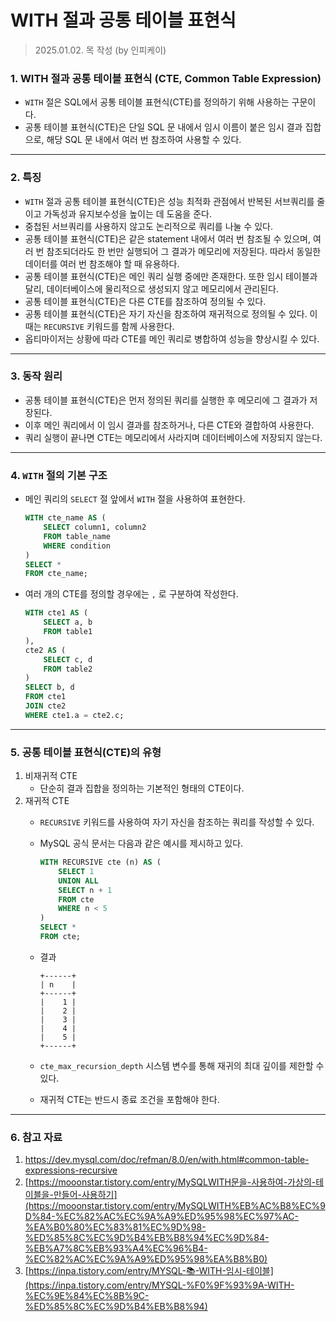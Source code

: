# WITH 절과 공통 테이블 표현식

> 2025.01.02. 목 작성 (by 인피케이)

### 1. WITH 절과 공통 테이블 표현식 (CTE, Common Table Expression)

- `WITH` 절은 SQL에서 공통 테이블 표현식(CTE)를 정의하기 위해 사용하는 구문이다.
- 공통 테이블 표현식(CTE)은 단일 SQL 문 내에서 임시 이름이 붙은 임시 결과 집합으로, 해당 SQL 문 내에서 여러 번 참조하여 사용할 수 있다.

---

### 2. 특징

- `WITH` 절과 공통 테이블 표현식(CTE)은 성능 최적화 관점에서 반복된 서브쿼리를 줄이고 가독성과 유지보수성을 높이는 데 도움을 준다.
- 중첩된 서브쿼리를 사용하지 않고도 논리적으로 쿼리를 나눌 수 있다.
- 공통 테이블 표현식(CTE)은 같은 statement 내에서 여러 번 참조될 수 있으며, 여러 번 참조되더라도 한 번만 실행되어 그 결과가 메모리에 저장된다. 따라서 동일한 데이터를 여러 번 참조해야 할 때 유용하다.
- 공통 테이블 표현식(CTE)은 메인 쿼리 실행 중에만 존재한다. 또한 임시 테이블과 달리, 데이터베이스에 물리적으로 생성되지 않고 메모리에서 관리된다.
- 공통 테이블 표현식(CTE)은 다른 CTE를 참조하여 정의될 수 있다.
- 공통 테이블 표현식(CTE)은 자기 자신을 참조하여 재귀적으로 정의될 수 있다. 이때는 `RECURSIVE` 키워드를 함께 사용한다.
- 옵티마이저는 상황에 따라 CTE를 메인 쿼리로 병합하여 성능을 향상시킬 수 있다.

---

### 3. 동작 원리

- 공통 테이블 표현식(CTE)은 먼저 정의된 쿼리를 실행한 후 메모리에 그 결과가 저장된다.
- 이후 메인 쿼리에서 이 임시 결과를 참조하거나, 다른 CTE와 결합하여 사용한다.
- 쿼리 실행이 끝나면 CTE는 메모리에서 사라지며 데이터베이스에 저장되지 않는다.

---

### 4. `WITH` 절의 기본 구조

- 메인 쿼리의 `SELECT` 절 앞에서 `WITH` 절을 사용하여 표현한다.

    ```sql
    WITH cte_name AS (
        SELECT column1, column2
        FROM table_name
        WHERE condition
    )
    SELECT *
    FROM cte_name;
    ```

- 여러 개의 CTE를 정의할 경우에는 `,` 로 구분하여 작성한다.

    ```sql
    WITH cte1 AS (
        SELECT a, b
        FROM table1
    ),
    cte2 AS (
        SELECT c, d
        FROM table2
    )
    SELECT b, d
    FROM cte1
    JOIN cte2
    WHERE cte1.a = cte2.c;
    ```

---

### 5. 공통 테이블 표현식(CTE)의 유형

1. 비재귀적 CTE
    - 단순히 결과 집합을 정의하는 기본적인 형태의 CTE이다.
2. 재귀적 CTE
    - `RECURSIVE` 키워드를 사용하여 자기 자신을 참조하는 쿼리를 작성할 수 있다.
    - MySQL 공식 문서는 다음과 같은 예시를 제시하고 있다.

        ```sql
        WITH RECURSIVE cte (n) AS (
            SELECT 1
            UNION ALL
            SELECT n + 1
            FROM cte
            WHERE n < 5
        )
        SELECT *
        FROM cte;
        ```

    - 결과

        ```
        +------+
        | n    |
        +------+
        |    1 |
        |    2 |
        |    3 |
        |    4 |
        |    5 |
        +------+
        ```

    - `cte_max_recursion_depth` 시스템 변수를 통해 재귀의 최대 깊이를 제한할 수 있다.
    - 재귀적 CTE는 반드시 종료 조건을 포함해야 한다.

---

### 6. 참고 자료

1. https://dev.mysql.com/doc/refman/8.0/en/with.html#common-table-expressions-recursive 
2. [https://mooonstar.tistory.com/entry/MySQLWITH문을-사용하여-가상의-테이블을-만들어-사용하기](https://mooonstar.tistory.com/entry/MySQLWITH%EB%AC%B8%EC%9D%84-%EC%82%AC%EC%9A%A9%ED%95%98%EC%97%AC-%EA%B0%80%EC%83%81%EC%9D%98-%ED%85%8C%EC%9D%B4%EB%B8%94%EC%9D%84-%EB%A7%8C%EB%93%A4%EC%96%B4-%EC%82%AC%EC%9A%A9%ED%95%98%EA%B8%B0) 
3. [https://inpa.tistory.com/entry/MYSQL-📚-WITH-임시-테이블](https://inpa.tistory.com/entry/MYSQL-%F0%9F%93%9A-WITH-%EC%9E%84%EC%8B%9C-%ED%85%8C%EC%9D%B4%EB%B8%94)
